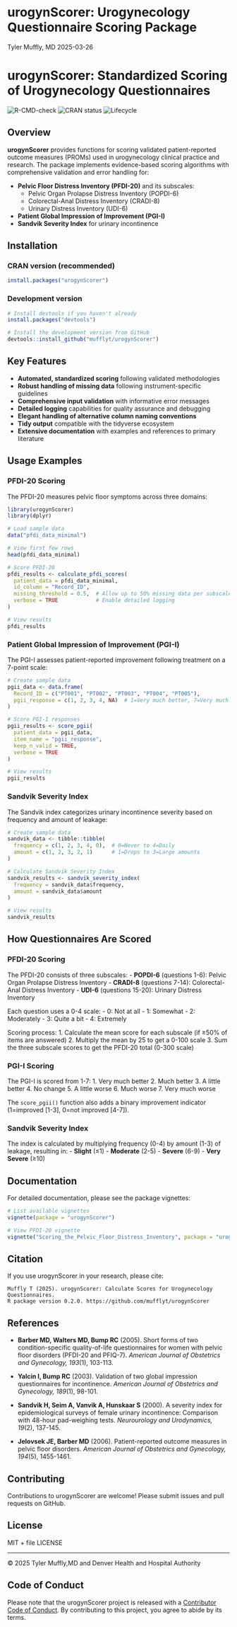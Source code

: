 urogynScorer: Urogynecology Questionnaire Scoring Package
================
Tyler Muffly, MD
2025-03-26

<!-- README.md is generated from README.Rmd. Please edit that file -->

# urogynScorer: Standardized Scoring of Urogynecology Questionnaires

<!-- badges: start -->

![R-CMD-check](https://github.com/mufflyt/urogynScorer/workflows/R-CMD-check/badge.svg)
![CRAN status](https://www.r-pkg.org/badges/version/urogynScorer)
![Lifecycle](https://img.shields.io/badge/lifecycle-stable-brightgreen.svg)
<!-- badges: end -->

## Overview

**urogynScorer** provides functions for scoring validated
patient-reported outcome measures (PROMs) used in urogynecology clinical
practice and research. The package implements evidence-based scoring
algorithms with comprehensive validation and error handling for:

- **Pelvic Floor Distress Inventory (PFDI-20)** and its subscales:
  - Pelvic Organ Prolapse Distress Inventory (POPDI-6)
  - Colorectal-Anal Distress Inventory (CRADI-8)
  - Urinary Distress Inventory (UDI-6)
- **Patient Global Impression of Improvement (PGI-I)**
- **Sandvik Severity Index** for urinary incontinence

## Installation

### CRAN version (recommended)

``` r
install.packages("urogynScorer")
```

### Development version

``` r
# Install devtools if you haven't already
install.packages("devtools")

# Install the development version from GitHub
devtools::install_github("mufflyt/urogynScorer")
```

## Key Features

- **Automated, standardized scoring** following validated methodologies
- **Robust handling of missing data** following instrument-specific
  guidelines
- **Comprehensive input validation** with informative error messages
- **Detailed logging** capabilities for quality assurance and debugging
- **Elegant handling of alternative column naming conventions**
- **Tidy output** compatible with the tidyverse ecosystem
- **Extensive documentation** with examples and references to primary
  literature

## Usage Examples

### PFDI-20 Scoring

The PFDI-20 measures pelvic floor symptoms across three domains:

``` r
library(urogynScorer)
library(dplyr)

# Load sample data
data("pfdi_data_minimal")

# View first few rows
head(pfdi_data_minimal)

# Score PFDI-20
pfdi_results <- calculate_pfdi_scores(
  patient_data = pfdi_data_minimal,
  id_column = "Record_ID",
  missing_threshold = 0.5,  # Allow up to 50% missing data per subscale
  verbose = TRUE            # Enable detailed logging
)

# View results
pfdi_results
```

### Patient Global Impression of Improvement (PGI-I)

The PGI-I assesses patient-reported improvement following treatment on a
7-point scale:

``` r
# Create sample data
pgii_data <- data.frame(
  Record_ID = c("PT001", "PT002", "PT003", "PT004", "PT005"),
  pgii_response = c(1, 2, 3, 4, NA)  # 1=Very much better, 7=Very much worse
)

# Score PGI-I responses
pgii_results <- score_pgii(
  patient_data = pgii_data,
  item_name = "pgii_response",
  keep_n_valid = TRUE,
  verbose = TRUE
)

# View results
pgii_results
```

### Sandvik Severity Index

The Sandvik index categorizes urinary incontinence severity based on
frequency and amount of leakage:

``` r
# Create sample data
sandvik_data <- tibble::tibble(
  frequency = c(1, 2, 3, 4, 0),  # 0=Never to 4=Daily
  amount = c(1, 2, 3, 2, 1)      # 1=Drops to 3=Large amounts
)

# Calculate Sandvik Severity Index
sandvik_results <- sandvik_severity_index(
  frequency = sandvik_data$frequency,
  amount = sandvik_data$amount
)

# View results
sandvik_results
```

## How Questionnaires Are Scored

### PFDI-20 Scoring

The PFDI-20 consists of three subscales: - **POPDI-6** (questions 1-6):
Pelvic Organ Prolapse Distress Inventory - **CRADI-8** (questions 7-14):
Colorectal-Anal Distress Inventory - **UDI-6** (questions 15-20):
Urinary Distress Inventory

Each question uses a 0-4 scale: - 0: Not at all - 1: Somewhat - 2:
Moderately - 3: Quite a bit - 4: Extremely

Scoring process: 1. Calculate the mean score for each subscale (if ≥50%
of items are answered) 2. Multiply the mean by 25 to get a 0-100 scale
3. Sum the three subscale scores to get the PFDI-20 total (0-300 scale)

### PGI-I Scoring

The PGI-I is scored from 1-7: 1. Very much better 2. Much better 3. A
little better 4. No change 5. A little worse 6. Much worse 7. Very much
worse

The `score_pgii()` function also adds a binary improvement indicator
(1=improved \[1-3\], 0=not improved \[4-7\]).

### Sandvik Severity Index

The index is calculated by multiplying frequency (0-4) by amount (1-3)
of leakage, resulting in: - **Slight** (≤1) - **Moderate** (2-5) -
**Severe** (6-9) - **Very Severe** (≥10)

## Documentation

For detailed documentation, please see the package vignettes:

``` r
# List available vignettes
vignette(package = "urogynScorer")

# View PFDI-20 vignette
vignette("Scoring_the_Pelvic_Floor_Distress_Inventory", package = "urogynScorer")
```

## Citation

If you use urogynScorer in your research, please cite:

    Muffly T (2025). urogynScorer: Calculate Scores for Urogynecology Questionnaires. 
    R package version 0.2.0. https://github.com/mufflyt/urogynScorer

## References

- **Barber MD, Walters MD, Bump RC** (2005). Short forms of two
  condition-specific quality-of-life questionnaires for women with
  pelvic floor disorders (PFDI-20 and PFIQ-7). *American Journal of
  Obstetrics and Gynecology, 193*(1), 103-113.

- **Yalcin I, Bump RC** (2003). Validation of two global impression
  questionnaires for incontinence. *American Journal of Obstetrics and
  Gynecology, 189*(1), 98-101.

- **Sandvik H, Seim A, Vanvik A, Hunskaar S** (2000). A severity index
  for epidemiological surveys of female urinary incontinence: Comparison
  with 48-hour pad-weighing tests. *Neurourology and Urodynamics,
  19*(2), 137-145.

- **Jelovsek JE, Barber MD** (2006). Patient-reported outcome measures
  in pelvic floor disorders. *American Journal of Obstetrics and
  Gynecology, 194*(5), 1455-1461.

## Contributing

Contributions to urogynScorer are welcome! Please submit issues and pull
requests on GitHub.

## License

MIT + file LICENSE

------------------------------------------------------------------------

© 2025 Tyler Muffly,MD and Denver Health and Hospital Authority

## Code of Conduct

Please note that the urogynScorer project is released with a
[Contributor Code of
Conduct](https://contributor-covenant.org/version/2/1/CODE_OF_CONDUCT.html).
By contributing to this project, you agree to abide by its terms.

